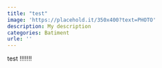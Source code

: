 ```yaml
---
title: "test"
image: 'https://placehold.it/350x400?text=PHOTO'
description: My description
categories: Batiment
urle: ''
---
```



<div>
test !!!!!!!
</div>